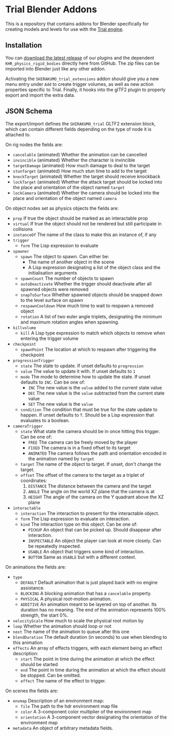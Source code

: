 # Trial Blender Addons
This is a repository that contains addons for Blender specifically for creating models and levels for use with the [Trial engine](https://shirakumo.org/projects/trial).

## Installation
You can [download the latest release](https://github.com/Shirakumo/trial-blender-addons/releases/latest/) of our plugins and the dependent ``KHR_physics_rigid_bodies`` directly here from GitHub. The zip files can be imported into Blender just like any other addon.

Activating the `SHIRAKUMO_trial_extensions` addon should give you a new menu entry under ``Add`` to create trigger volumes, as well as new action properties specific to Trial. Finally, it hooks into the glTF2 plugin to properly export and import the extra data.

## JSON Schema
The export/import defines the ``SHIRAKUMO_trial`` GLTF2 extension block, which can contain different fields depending on the type of node it is attached to.

On rig nodes the fields are:

- ``cancelable`` (animated) Whether the animation can be cancelled
- ``invincible`` (animated) Whether the character is invincible
- ``targetDamage`` (animated) How much damage to deal to the target
- ``stunTarget`` (animated) How much stun time to add to the target
- ``knockTarget`` (animated) Whether the target should receive knockback
- ``lockTarget`` (animated) Whether the attack target should be locked into the place and orientation of the object named ``target``
- ``lockCamera`` (animated) Whether the camera should be locked into the place and orientation of the object named ``camera``

On object nodes set as physics objects the fields are:

- ``prop`` If true the object should be marked as an interactable prop
- ``virtual`` If true the object should not be rendered but still participate in collisions
- ``instanceOf`` The name of the class to make this an instance of, if any
- ``trigger``
  - ``form`` The Lisp expression to evaluate
- ``spawner``
  - ``spawn`` The object to spawn. Can either be:
    - The name of another object in the scene
    - A Lisp expression designating a list of the object class and the initialisation arguments
  - ``spawnCount`` The number of objects to spawn
  - ``autoDeactivate`` Whether the trigger should deactivate after all spawned objects were removed
  - ``snapToSurface`` Whether spawned objects should be snapped down to the level surface on spawn
  - ``respawnCooldown`` How much time to wait to respawn a removed object
  - ``rotation`` A list of two euler angle triplets, designating the minimum and maximum rotation angles when spawning.
- ``killvolume``
  - ``kill`` A Lisp type expression to match which objects to remove when entering the trigger volume
- ``checkpoint``
  - ``spawnPoint`` The location at which to respawn after triggering the checkpoint
- ``progressionTrigger``
  - ``state`` The state to update. If unset defaults to ``progression``
  - ``value`` The value to update it with. If unset defaults to ``1``
  - ``mode`` The mode to determine how to update the state. If unset defaults to ``INC``. Can be one of:
    - ``INC`` The new value is the ``value`` added to the current state value
    - ``DEC`` The new value is the ``value`` subtracted from the current state value
    - ``SET`` The new value is the ``value``
  - ``condition`` The condition that must be true for the state update to happen. If unset defaults to ``T``. Should be a Lisp expression that evaluates to a boolean.
- ``cameraTrigger``
  - ``state`` What state the camera should be in once hitting this trigger. Can be one of:
    - ``FREE`` The camera can be freely moved by the player
    - ``FIXED`` The camera is in a fixed offset to its target
    - ``ANIMATED`` The camera follows the path and orientation encoded in the animation named by ``target``
  - ``target`` The name of the object to target. If unset, don't change the target.
  - ``offset`` The offset of the camera to the target as a triplet of coordinates:
    1. ``DISTANCE`` The distance between the camera and the target
    2. ``ANGLE`` The angle on the world XZ plane that the camera is at
    3. ``HEIGHT`` The angle of the camera on the Y quadrant above the XZ plane
- ``interactable``
  - ``interaction`` The interaction to present for the interactable object.
  - ``form`` The Lisp expression to evaluate on interaction.
  - ``kind`` The interaction type on this object. Can be one of:
    - ``PICKUP`` An object that can be picked up. Should disappear after interaction.
    - ``INSPECTABLE`` An object the player can look at more closely. Can be repeatedly inspected.
    - ``USABLE`` An object that triggers some kind of interaction.
    - ``BUTTON`` Same as ``USABLE`` but with a different context.

On animations the fields are:

- ``type`` 
  - ``DEFAULT`` Default animation that is just played back with no engine assistance.
  - ``BLOCKING`` A blocking animation that has a ``cancelable`` property.
  - ``PHYSICAL`` A physical root-motion animation.
  - ``ADDITIVE`` An animation meant to be layered on top of another. Its duration has no meaning. The end of the animation represents 100% strength, the start 0%.
- ``velocityScale`` How much to scale the physical root motion by
- ``loop`` Whether the animation should loop or not
- ``next`` The name of the animation to queue after this one
- ``blendDuration`` The default duration (in seconds) to use when blending to this animation
- ``effects`` An array of effects triggers, with each element being an effect description:
  - ``start`` The point in time during the animation at which the effect should be started
  - ``end`` The point in time during the animation at which the effect should be stopped. Can be omitted.
  - ``effect`` The name of the effect to trigger.

On scenes the fields are:

- ``envmap`` Description of an environment map:
   - ``file`` The path to the hdr environment map file
   - ``color`` A 3-component color multiplier of the environment map
   - ``orientation`` A 3-component vector designating the orientation of the environment map
- ``metadata`` An object of arbitrary metadata fields.
